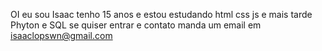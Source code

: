 OI eu sou Isaac tenho 15 anos e estou estudando html css js e mais tarde Phyton e SQL se quiser entrar e contato manda um email em isaaclopswn@gmail.com

<!---
isaaclops/isaaclops is a ✨ special ✨ repository because its `README.md` (this file) appears on your GitHub profile.
You can click the Preview link to take a look at your changes.
--->
